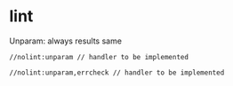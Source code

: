 # lint

Unparam: always results same

```
//nolint:unparam // handler to be implemented

//nolint:unparam,errcheck // handler to be implemented
```
